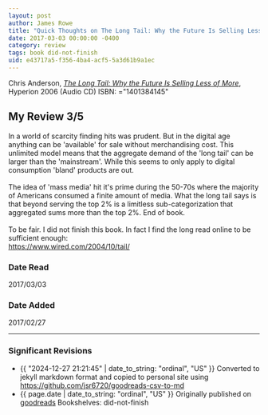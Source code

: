```yaml
---
layout: post
author: James Rowe
title: "Quick Thoughts on The Long Tail: Why the Future Is Selling Less of More"
date: 2017-03-03 00:00:00 -0400
category: review
tags: book did-not-finish
uid: e43717a5-f356-4ba4-acf5-5a3d61b9a1ec
---
```


Chris Anderson, *[The Long Tail: Why the Future Is Selling Less of More](https://www.goodreads.com/book/show/2237370)*,  Hyperion 2006 (Audio CD) ISBN: ="1401384145"

## My Review 3/5

In a world of scarcity finding hits was prudent. But in the digital age anything can be 'available' for sale without merchandising cost. This unlimited model means that the aggregate demand of the 'long tail' can be larger than the 'mainstream'. While this seems to only apply to digital consumption 'bland' products are out. <br/><br/>The idea of 'mass media' hit it's prime during the 50-70s where the majority of Americans consumed a finite amount of media. What the long tail says is that beyond serving the top 2% is a limitless sub-categorization that aggregated sums more than the top 2%. End of book.<br/><br/>To be fair. I did not finish this book. In fact I find the long read online to be sufficient enough:<br/>https://www.wired.com/2004/10/tail/

### Date Read
2017/03/03

### Date Added
2017/02/27

---

### Significant Revisions

- {{ "2024-12-27 21:21:45" | date_to_string: "ordinal", "US" }} Converted to jekyll markdown format and copied to personal site using <https://github.com/jsr6720/goodreads-csv-to-md>
- {{ page.date | date_to_string: "ordinal", "US" }} Originally published on [goodreads](https://www.goodreads.com) Bookshelves: did-not-finish